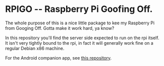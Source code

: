 RPIGO -- Raspberry Pi Goofing Off.
==================================

The whole purpose of this is a nice little package to kee my Raspberry Pi from Googing Off. Gotta make it work hard, ya know?

In this repository you'll find the server side expected to run on the rpi itself. It isn't very tightly bound to the rpi, in fact it will generally work fine on a regular Debian x86 machine.

For the Android companion app, see [this repository](https://github.com/Spidey01/rpigo-client).
